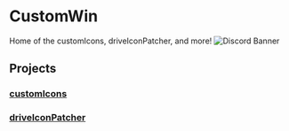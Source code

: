 # CustomWin
Home of the customIcons, driveIconPatcher, and more!
![Discord Banner](https://discordapp.com/api/guilds/1086162268816945272/widget.png?style=banner3)

## Projects
### [customIcons](/customIcons)
### [driveIconPatcher](driveIconPatcher)

